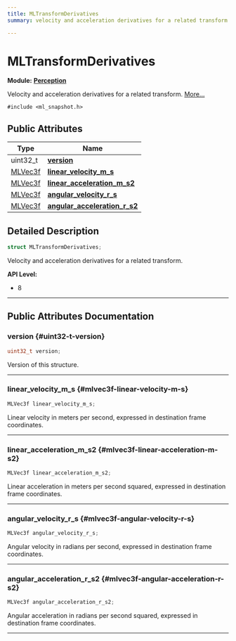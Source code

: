```yaml
---
title: MLTransformDerivatives
summary: velocity and acceleration derivatives for a related transform. 

---
```


# MLTransformDerivatives

**Module:** **[Perception](/versioned_docs/version-02-Aug-2023/api-ref/api/Modules/group___perception/group___perception.md)**



Velocity and acceleration derivatives for a related transform.  [More...](#detailed-description)


`#include <ml_snapshot.h>`

## Public Attributes

| Type           | Name           |
| -------------- | -------------- |
| uint32_t | **[version](/versioned_docs/version-02-Aug-2023/api-ref/api/Modules/group___perception/struct_m_l_transform_derivatives.md#uint32-t-version)**  |
| [MLVec3f](/versioned_docs/version-02-Aug-2023/api-ref/api/Modules/group___common/struct_m_l_vec3f.md) | **[linear_velocity_m_s](/versioned_docs/version-02-Aug-2023/api-ref/api/Modules/group___perception/struct_m_l_transform_derivatives.md#mlvec3f-linear-velocity-m-s)**  |
| [MLVec3f](/versioned_docs/version-02-Aug-2023/api-ref/api/Modules/group___common/struct_m_l_vec3f.md) | **[linear_acceleration_m_s2](/versioned_docs/version-02-Aug-2023/api-ref/api/Modules/group___perception/struct_m_l_transform_derivatives.md#mlvec3f-linear-acceleration-m-s2)**  |
| [MLVec3f](/versioned_docs/version-02-Aug-2023/api-ref/api/Modules/group___common/struct_m_l_vec3f.md) | **[angular_velocity_r_s](/versioned_docs/version-02-Aug-2023/api-ref/api/Modules/group___perception/struct_m_l_transform_derivatives.md#mlvec3f-angular-velocity-r-s)**  |
| [MLVec3f](/versioned_docs/version-02-Aug-2023/api-ref/api/Modules/group___common/struct_m_l_vec3f.md) | **[angular_acceleration_r_s2](/versioned_docs/version-02-Aug-2023/api-ref/api/Modules/group___perception/struct_m_l_transform_derivatives.md#mlvec3f-angular-acceleration-r-s2)**  |

## Detailed Description

```cpp
struct MLTransformDerivatives;
```

Velocity and acceleration derivatives for a related transform. 




**API Level:**
  * 8




-----------
## Public Attributes Documentation

### version {#uint32-t-version}

```cpp
uint32_t version;
```


Version of this structure. 





-----------

### linear_velocity_m_s {#mlvec3f-linear-velocity-m-s}

```cpp
MLVec3f linear_velocity_m_s;
```


Linear velocity in meters per second, expressed in destination frame coordinates. 





-----------

### linear_acceleration_m_s2 {#mlvec3f-linear-acceleration-m-s2}

```cpp
MLVec3f linear_acceleration_m_s2;
```


Linear acceleration in meters per second squared, expressed in destination frame coordinates. 





-----------

### angular_velocity_r_s {#mlvec3f-angular-velocity-r-s}

```cpp
MLVec3f angular_velocity_r_s;
```


Angular velocity in radians per second, expressed in destination frame coordinates. 





-----------

### angular_acceleration_r_s2 {#mlvec3f-angular-acceleration-r-s2}

```cpp
MLVec3f angular_acceleration_r_s2;
```


Angular acceleration in radians per second squared, expressed in destination frame coordinates. 





-----------



